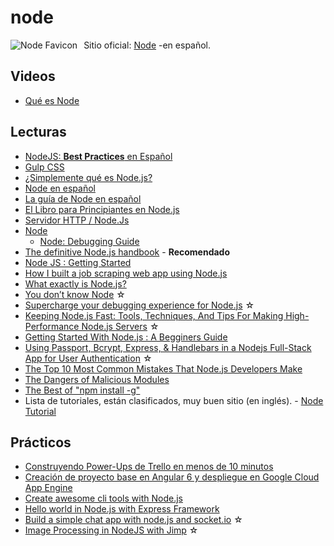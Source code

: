 # node

<img src="/dev.web/assets/img/node-favicon.png" alt="Node Favicon" style="float:left;margin-right:10px;" />Sitio oficial: [Node](https://nodejs.org/es/) -en español.

## Videos

- [Qué es Node](/c/node/que-es)

## Lecturas

- [NodeJS: **Best Practices** en Español](https://github.com/i0natan/nodebestpractices/blob/spanish-translation/README.spanish.md#bienvenido-3-cosas-que-necesitas-saber-primero)
- [Gulp CSS](/c/js/webs.md#gulp-css)
- [¿Simplemente qué es Node.js?](https://www.ibm.com/developerworks/ssa/opensource/library/os-nodejs/index.html)
- [Node en español](http://nodejs-es.github.io/api/)
- [La guía de Node en español](http://nodejskoans.com/)
- [El Libro para Principiantes en Node.js](https://www.nodebeginner.org/index-es.html)
- [Servidor HTTP / Node.Js](https://medium.com/@germancutraro/servidor-http-node-js-4725004bf386)
- [Node](https://nodejs.org/en/)
  - [Node: Debugging Guide](https://nodejs.org/en/docs/guides/debugging-getting-started/)
- [The definitive Node.js handbook](https://medium.freecodecamp.org/the-definitive-node-js-handbook-6912378afc6e) - **Recomendado**
- [Node JS : Getting Started](https://codeburst.io/node-js-getting-started-4c671313a1ae)
- [How I built a job scraping web app using Node.js](https://medium.freecodecamp.org/how-i-built-a-job-scraping-web-app-using-node-js-and-indreed-7fbba124bbdc)
- [What exactly is Node.js?](https://medium.freecodecamp.org/what-exactly-is-node-js-ae36e97449f5)
- [You don’t know Node](https://edgecoders.com/you-dont-know-node-6515a658a1ed) ☆
- [Supercharge your debugging experience for Node.js](https://medium.com/@wesharehoodies/supercharge-your-debugging-experience-for-node-js-3f0ddfaffbb2) ☆
- [Keeping Node.js Fast: Tools, Techniques, And Tips For Making High-Performance Node.js Servers](https://medium.com/@smashingmag/keeping-node-js-fast-tools-techniques-and-tips-for-making-high-performance-node-js-servers-8cfcb55e3d7) ☆
- [Getting Started With Node.js : A Begginers Guide](https://medium.com/@jigneshkumar1494/getting-started-with-node-js-a-begginers-guide-af37b802d595)
- [Using Passport, Bcrypt, Express, & Handlebars in a Nodejs Full-Stack App for User Authentication](https://medium.com/b0bbybaldi/using-passport-bcrypt-for-full-stack-app-user-authentication-fe30a013604e) ☆
- [The Top 10 Most Common Mistakes That Node.js Developers Make](https://www.toptal.com/nodejs/top-10-common-nodejs-developer-mistakes)
- [The Dangers of Malicious Modules](https://medium.com/intrinsic/common-node-js-attack-vectors-the-dangers-of-malicious-modules-863ae949e7e8)
- [The Best of "npm install -g"](https://hackernoon.com/the-best-of-npm-install-g-9ab9d749eeb1)
- Lista de tutoriales, están clasificados, muy buen sitio (en inglés). - [Node Tutorial](https://grokonez.com/nodejs-tutorial)

## Prácticos

- [Construyendo Power-Ups de Trello en menos de 10 minutos](https://blog.nearsoftjobs.com/construyendo-power-ups-de-trello-en-menos-de-10-minutos-4c9023503732)
- [Creación de proyecto base en Angular 6 y despliegue en Google Cloud App Engine](https://medium.com/proyecto-arquetipo/creaci%C3%B3n-de-proyecto-base-en-angular-6-y-despliegue-en-google-cloud-app-engine-adb6d398774f)
- [Create awesome cli tools with Node.js](https://medium.com/@tulsisapkota/create-awesome-cli-tools-with-node-js-bf94f9728310)
- [Hello world in Node.js with Express Framework](https://medium.com/@jigneshkumar1494/hello-world-in-node-js-with-express-framework-83c51100502c)
- [Build a simple chat app with node.js and socket.io](https://medium.com/@noufel.gouirhate/build-a-simple-chat-app-with-node-js-and-socket-io-ea716c093088) ☆
- [Image Processing in NodeJS with Jimp](https://medium.com/@rossbulat/image-processing-in-nodejs-with-jimp-174f39336153) ☆
